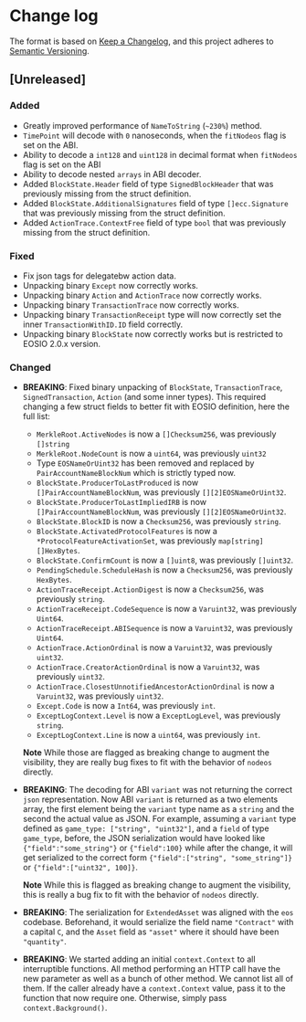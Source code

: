 # Change log

The format is based on [Keep a Changelog](https://keepachangelog.com/en/1.0.0/),
and this project adheres to [Semantic Versioning](https://semver.org/spec/v2.0.0.html).

## [Unreleased]

### Added
- Greatly improved performance of `NameToString` (`~230%`) method.
- `TimePoint` will decode with `0` nanoseconds, when the `fitNodeos` flag is set on the ABI.
- Ability to decode a `int128` and `uint128` in decimal format when `fitNodeos` flag is set on the ABI
- Ability to decode nested `arrays` in ABI decoder.
- Added `BlockState.Header` field of type `SignedBlockHeader` that was previously missing from the struct definition.
- Added `BlockState.AdditionalSignatures` field of type `[]ecc.Signature` that was previously missing from the struct definition.
- Added `ActionTrace.ContextFree` field of type `bool` that was previously missing from the struct definition.

### Fixed
- Fix json tags for delegatebw action data.
- Unpacking binary `Except` now correctly works.
- Unpacking binary `Action` and `ActionTrace` now correctly works.
- Unpacking binary `TransactionTrace` now correctly works.
- Unpacking binary `TransactionReceipt` type will now correctly set the inner `TransactionWithID.ID` field correctly.
- Unpacking binary `BlockState` now correctly works but is restricted to EOSIO 2.0.x version.

### Changed
- **BREAKING**: Fixed binary unpacking of `BlockState`, `TransactionTrace`, `SignedTransaction`, `Action` (and some inner types). This required changing a few struct fields to better fit with EOSIO definition, here the full list:
  - `MerkleRoot.ActiveNodes` is now a `[]Checksum256`, was previously `[]string`
  - `MerkleRoot.NodeCount` is now a `uint64`, was previously `uint32`
  - Type `EOSNameOrUint32` has been removed and replaced by `PairAccountNameBlockNum` which is strictly typed now.
  - `BlockState.ProducerToLastProduced` is now `[]PairAccountNameBlockNum`, was previously `[][2]EOSNameOrUint32`.
  - `BlockState.ProducerToLastImpliedIRB` is now `[]PairAccountNameBlockNum`, was previously `[][2]EOSNameOrUint32`.
  - `BlockState.BlockID` is now a `Checksum256`, was previously `string`.
  - `BlockState.ActivatedProtocolFeatures` is now a `*ProtocolFeatureActivationSet`, was previously `map[string][]HexBytes`.
  - `BlockState.ConfirmCount` is now a `[]uint8`, was previously `[]uint32`.
  - `PendingSchedule.ScheduleHash` is now a `Checksum256`, was previously `HexBytes`.
  - `ActionTraceReceipt.ActionDigest` is now a `Checksum256`, was previously `string`.
  - `ActionTraceReceipt.CodeSequence` is now a `Varuint32`, was previously `Uint64`.
  - `ActionTraceReceipt.ABISequence` is now a `Varuint32`, was previously `Uint64`.
  - `ActionTrace.ActionOrdinal` is now a `Varuint32`, was previously `uint32`.
  - `ActionTrace.CreatorActionOrdinal` is now a `Varuint32`, was previously `uint32`.
  - `ActionTrace.ClosestUnnotifiedAncestorActionOrdinal` is now a `Varuint32`, was previously `uint32`.
  - `Except.Code` is now a `Int64`, was previously `int`.
  - `ExceptLogContext.Level` is now a `ExceptLogLevel`, was previously `string`.
  - `ExceptLogContext.Line` is now a `uint64`, was previously `int`.

  **Note** While those are flagged as breaking change to augment the visibility, they are really bug fixes to fit with the behavior of `nodeos` directly.

- **BREAKING**: The decoding for ABI `variant` was not returning the correct `json` representation. Now ABI `variant` is returned as a two elements array, the first element being the `variant` type name as a `string` and the second the actual value as JSON. For example, assuming a `variant` type defined as `game_type: ["string", "uint32"]`, and a `field` of type `game_type`, before, the JSON serialization would have looked like `{"field":"some_string"}` or `{"field":100}` while after the change, it will get serialized to the correct form `{"field":["string", "some_string"]}` or `{"field":["uint32", 100]}`.

  **Note** While this is flagged as breaking change to augment the visibility, this is really a bug fix to fit with the behavior of `nodeos` directly.

- **BREAKING**: The serialization for `ExtendedAsset` was aligned with the `eos` codebase.  Beforehand, it would serialize the field name `"Contract"` with a capital `C`, and the `Asset` field as `"asset"` where it should have been `"quantity"`.

- **BREAKING**: We started adding an initial `context.Context` to all interruptible functions. All method performing an HTTP call have the new parameter as well as a bunch of other method. We cannot list all of them. If the caller already have a `context.Context` value, pass it to the function that now require one. Otherwise, simply pass `context.Background()`.

